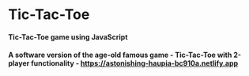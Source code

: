 # Tic-Tac-Toe
#### Tic-Tac-Toe game using JavaScript
#### A software version of the age-old famous game - Tic-Tac-Toe with 2-player functionality - https://astonishing-haupia-bc910a.netlify.app
